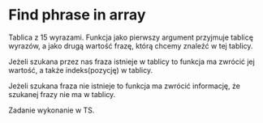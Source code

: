 # Find phrase in array

Tablica z 15 wyrazami.
Funkcja jako pierwszy argument przyjmuje tablicę wyrazów, a jako drugą wartość frazę, którą chcemy znaleźć w tej tablicy.

Jeżeli szukana przez nas fraza istnieje w tablicy to funkcja ma zwrócić jej wartość, a także indeks(pozycję) w tablicy.

Jeżeli szukana fraza nie istnieje to funkcja ma zwrócić informację, że szukanej frazy nie ma w tablicy.

Zadanie wykonanie w TS.
